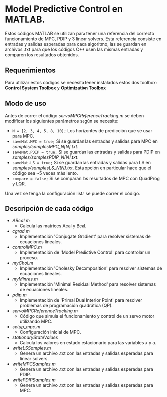 # Model Predictive Control en MATLAB. 

Estos códigos MATLAB se utilizan para tener una referencia del correcto funcionamiento de MPC, PDIP y 3 linear solvers. Esta referencia consiste en entradas y salidas esperadas para cada algoritmo, las se guardan en archivos .txt para que los códigos C++ usen las mismas entradas y comparen los resultados obtenidos.

## Requerimientos


Para utilizar estos códigos se necesita tener instalados estos dos toolbox: **Control System Toolbox** y **Optimization Toolbox**


## Modo de uso


Antes de correr el código *servoMPCReferenceTracking.m* se deben modificar los siguientes parámetros según se necesite: 
  - `N = [2, 3, 4, 5, 8, 10];` Los horizontes de predicción que se usar para MPC.
  - `saveMat.MPC = true;` Si se guardan las entradas y salidas para MPC en *samples/samplesMPC_N[N].txt*. 
  - `saveMat.PDIP = true;` Si se guardan las entradas y salidas para PDIP en *samples/samplesPDIP_N[N].txt*.
  - `saveMat.LS = true;` Si se guardan las entradas y salidas para LS en *samples/samplesLS_N[N].txt*. Esta opción en particular hace que el código sea ~5 veces más lento.
  - `compare = false;` Si se comparan los resultados de MPC con QuadProg y LQR.

Una vez se tenga la configuración lista se puede correr el código. 

## Descripción de cada código

+ *ABcal.m*
  - Calcula las matrices Acal y Bcal.
+ *cgrad.m*
  - Implementación 'Conjugate Gradient' para resolver sistemas de ecuaciones lineales.
+ *controlMPC.m*
  - Implementación de 'Model Predictive Control' para controlar un proceso.
+ *myChol.m*
  - Implementación 'Cholesky Decomposition' para resolver sistemas de ecuaciones lineales.
+ *myMinres.m*
  - Implementación 'Minimal Residual Method' para resolver sistemas de ecuaciones lineales.
+ *pdip.m*
  - Implementación de 'Primal Dual Interior Point' para resolver problemas de programación quadrática (QP).
+ *servoMPCReferenceTracking.m*
  - Código que simula el funcionamiento y control de un servo motor utilizando MPC.
+ *setup_mpc.m* 
  - Configuración inicial de MPC.
+ *stationaryStateValues* 
   - Calcula los valores en estado estacionario para las variables *x* y *u*.
+ *writeLSSamples.m* 
  - Genera un archivo .txt con las entradas y salidas esperadas para linear solvers.
+ *writeMPCSamples.m* 
  - Genera un archivo .txt con las entradas y salidas esperadas para PDIP.
+ *writePDIPSamples.m*
  - Genera un archivo .txt con las entradas y salidas esperadas para MPC.
